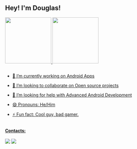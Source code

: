 ## Hey! I'm Douglas! 
 <div>
  <a href="https://github.com/douguizilla">
  <img height="150em" src="https://github-readme-stats.vercel.app/api?username=douguizilla&show_icons=true&theme=dark&include_all_commits=true&count_private=true"/>
  <img height="150em" src="https://github-readme-stats.vercel.app/api/top-langs/?username=douguizilla&layout=compact&langs_count=7&theme=dark"/>
</div>
 
  ##
 
- 🔭 I’m currently working on Android Apps
- 👯 I’m looking to collaborate on Open source projects
- 🤔 I’m looking for help with Advanced Android Development
- 😄 Pronouns: He/Him
- ⚡ Fun fact: Cool guy, bad gamer.

  ##
  
#### Contacts:
<div> 
  <a href = "mailto:douglasgommez@gmail.com"><img src="https://img.shields.io/badge/-Gmail-%23333?style=for-the-badge&logo=gmail&logoColor=white" target="_blank"></a>
  <a href="https://www.linkedin.com/in/douglasgomesdepaula" target="_blank"><img src="https://img.shields.io/badge/-LinkedIn-%230077B5?style=for-the-badge&logo=linkedin&logoColor=white" target="_blank"></a> 
  
</div>



